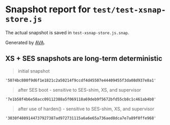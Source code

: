 # Snapshot report for `test/test-xsnap-store.js`

The actual snapshot is saved in `test-xsnap-store.js.snap`.

Generated by [AVA](https://avajs.dev).

## XS + SES snapshots are long-term deterministic

> initial snapshot

    '5074bc800f9d6f1e1821c2a50214f9ccdf4d45507e44409455f3da08d937e8a1'

> after SES boot - sensitive to SES-shim, XS, and supervisor

    '7e1b58f4b6e58acc09112388a5f069118a69deb9f5672bfd55cb8c1c461ab4b8'

> after use of harden() - sensitive to SES-shim, XS, and supervisor

    '3030f4809144737927387ad972731115a6a6e65a736aed8dca7e7a89f0ffe968'
